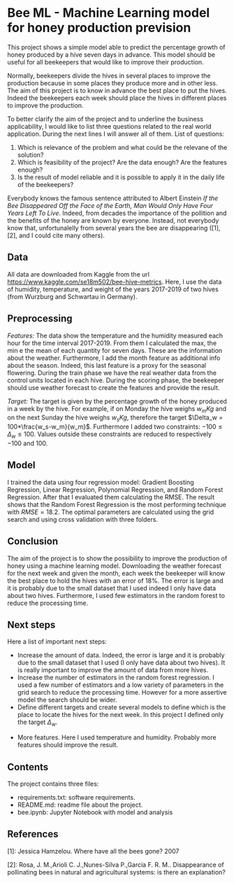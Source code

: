 # Bee ML - Machine Learning model for honey production prevision

This project shows a simple model able to predict the percentage growth of honey produced by a hive seven days in advance. This model should be useful for all beekeepers that would like to improve their production.

Normally, beekeepers divide the hives in several places to improve the production because in some places they produce more and in other less. The aim of this project is to know in advance the best place to put the hives. Indeed the beekeepers each week should place the hives in different places to improve the production.

To better clarify the aim of the project and to underline the business applicability, I would like to list three questions related to the real world application. During the next lines I will answer all of them.
List of questions:

1. Which is relevance of the problem and what could be the relevane of the solution?
1. Which is feasibility of the project? Are the data enough? Are the features enough?
1. Is the result of model reliable and it is possible to apply it in the daily life of the beekeepers? 

Everybody knows the famous sentence attributed to Albert Einstein *If the Bee Disappeared Off the Face of the Earth, Man Would Only Have Four Years Left To Live*. Indeed, from decades the importance of the pollition and the benefits of the honey are known by everyone. Instead, not everybody know that, unfortunalelly from several years the bee are disappearing ([1],[2], and I could cite many others).  

## Data 
All data are downloaded from Kaggle from the url https://www.kaggle.com/se18m502/bee-hive-metrics. Here, I use the data of humidity, temperature, and weight of the years 2017-2019 of two hives (from Wurzburg and Schwartau in Germany).

## Preprocessing

*Features:* The data show the temperature and the humidity measured each hour for the time interval 2017-2019. From them I calculated the max, the min e the mean of each quantity for seven days. These are the information about the weather. Furthermore, I add the month feature as additional info about the season. Indeed, this last feature is a proxy for the seasonal flowering. During the train phase we have the real weather data from the control units located in each hive. During the scoring phase, the beekeeper should use weather forecast to create the features and provide the result. 

*Target:* The target is given by the percentage growth of the honey produced in a week by the hive. For example, if on Monday the hive weighs $w_m Kg$ and on the next Sunday the hive weighs $w_s Kg$, therefore the target $\Delta_w = 100*\frac{w_s-w_m}{w_m}$. Furthermore I added two constraints: $-100 \leq \Delta_w \leq 100$. Values outside these constraints are reduced to respectively $-100$ and $100$.

## Model
I trained the data using four regression model: Gradient Boosting Regression, Linear Regression, Polynomial Regression, and Random Forest Regression. After that I evaluated them calculating the RMSE. The result shows that the Random Forest Regression is the most performing technique with $RMSE=18.2$. The optimal parameters are calculated using the grid search and using cross validation with three folders. 

## Conclusion

The aim of the project is to show the possibility to improve the production of honey using a machine learning model. Downloading the weather forecast for the next week and given the month, each week the beekeeper will know the best place to hold the hives with an error of 18%. The error is large and it is probably due to the small dataset that I used indeed I only have data about two hives. Furthermore, I used few estimators in the random forest to reduce the processing time.    

## Next steps
Here a list of important next steps:
* Increase the amount of data. Indeed, the error is large and it is probably due to the small dataset that I used (I only have data about two hives). It is really important to improve the amount of data from more hives.
* Increase the number of estimators in the random forest regression. I used a few number of estimators and a low variety of parameters in the grid search to reduce the processing time. However for a more assertive model the search should be wider. 
* Define different targets and create several models to define which is the place to locate the hives for the next week. In this project I defined only the target $\Delta_w$. 
- More features. Here I used temperature and humidity. Probably more features should improve the result. 
 
## Contents

The project contains three files:
* requirements.txt: software requirements.
* README.md: readme file about the project.
* bee.ipynb: Jupyter Notebook with model and analysis 

## References

[1]: Jessica Hamzelou. Where have all the bees gone? 2007

[2]: Rosa, J. M.,Arioli C. J.,Nunes-Silva P.,Garcia F. R. M.. Disappearance of pollinating bees in natural and agricultural systems: is there an explanation?

